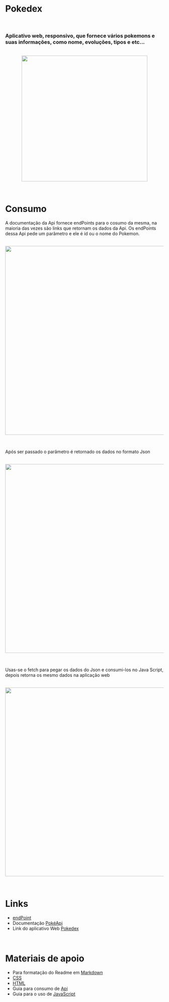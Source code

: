 <h1>Pokedex</h1>

<br><h3>Aplicativo web, responsivo, que fornece vários pokemons e suas informações, como nome, evoluções, tipos e etc... </h3>

<div align="center">

  <br><img src="https://github.com/Miguel1DM/Pokedex/blob/evolucao2/Img/telaCelular.jpeg" width = "400px" heigth = "300px"></img>

</div>

<br><h1>Consumo</h1>

<P>  A documentação da Api fornece endPoints para o cosumo da mesma, na maioria das vezes são links que retornam os dados da Api.
Os endPoints dessa Api pede um parâmetro e ele é id ou o nome do Pokemon.  </P>

<div align="center">
  <br><img src="https://github.com/Miguel1DM/Pokedex/blob/evolucao2/Img/endPoint.png" width = "600px"></img>
</div>

<br><p>  Após ser passado o parâmetro é retornado os dados no formato Json</p>

<div align="center">
  <br><img src="https://github.com/Miguel1DM/Pokedex/blob/evolucao2/Img/json.png" width = "600px"></img>
</div>

<br><p>  Usas-se o fetch para pegar os dados do Json e consumi-los no Java Script, depois retorna os mesmo dados na aplicação  web</p>

<div align="center">
  <br><img src="https://github.com/Miguel1DM/Pokedex/blob/evolucao2/Img/fetch.png" width = "600px"></img>
</div>

<br> <h1>Links</h1>
*  <a href="https://pokeapi.co/docs/v2#pokemon" target="_blank">endPoint</a>
*  Documentação <a href="https://pokeapi.co/" target="_blank">PokéApi</a>
*  Link do aplicativo Web [Pokedex](https://pokedex-senai.netlify.app/)

<br><h1>Materiais de apoio</h1>
* Para formatação do Readme em [Markdown](https://docs.pipz.com/central-de-ajuda/learning-center/guia-basico-de-markdown#open)
* [CSS](https://www.devmedia.com.br/guia/css/38149)
* [HTML](https://www.devmedia.com.br/guia/html/38051)
* Guia para consumo de [Api](https://jera.com.br/blog/6799/desenvolvimento/guia-do-dev-iniciante-consumindo-apis)
* Guia para o uso de [JavaScript](https://www.devmedia.com.br/guia/javascript/34372)





